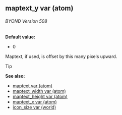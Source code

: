 ## maptext_y var (atom) 
###### BYOND Version 508

**Default value:**
+   0


Maptext, if used, is offset by this many pixels upward.

> [!TIP] 
> **See also:**
> +   [maptext var (atom)](/ref/atom/var/maptext.md) 
> +   [maptext_width var (atom)](/ref/atom/var/maptext_width.md) 
> +   [maptext_height var (atom)](/ref/atom/var/maptext_height.md) 
> +   [maptext_x var (atom)](/ref/atom/var/maptext_x.md) 
> +   [icon_size var (world)](/ref/world/var/icon_size.md) <!-- -->